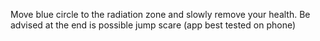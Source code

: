  Move blue circle to the  radiation zone and slowly remove your health. Be advised at the end is possible jump scare (app best tested on phone)
